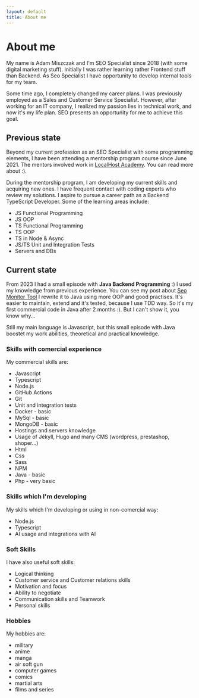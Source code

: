 ```yaml
---
layout: default
title: About me
---
```


# About me

My name is Adam Miszczak and I'm SEO Specialist since 2018 (with some digital marketing stuff). Initially I was rather learning rather Frontend stuff than Backend. As Seo Specialist I have opportunity to develop internal tools for my team.

Some time ago, I completely changed my career plans. I was previously employed as a Sales and Customer Service Specialist. However, after working for an IT company, I realized my passion lies in technical work, and now it's my life plan. SEO presents an opportunity for me to achieve this goal.

## Previous state
Beyond my current profession as an SEO Specialist with some programming elements, I have been attending a mentorship program course since June 2021. The mentors involved work in [LocalHost Academy](https://academy.localhost-group.com/). You can read more about :).

During the mentorship program, I am developing my current skills and acquiring new ones. I have frequent contact with coding experts who review my solutions. I aspire to pursue a career path as a Backend TypeScript Developer. Some of the learning areas include:

* JS Functional Programming
* JS OOP
* TS Functional Programming
* TS OOP
* TS in Node & Async
* JS/TS Unit and Integration Tests
* Servers and DBs

## Current state

From 2023 I had a small episode with **Java Backend Programming** :) I used my knowledge from previous experience. You can see my post about [Seo Monitor Tool](https://adammiszczak.github.io/repo-description/github-actions-seo-monitoring-and-automation) I rewrite it to Java using more OOP and good practises. It's easier to maintain, extend and it's tested, because I use TDD way. So it's my first commercial code in Java after 2 months :). But I can't show it, you know why...

Still my main language is Javascript, but this small episode with Java boostet my work abilities, theoretical and practical knowledge.

### Skills with comercial experience
My commercial skills are:

* Javascript
* Typescript
* Node.js
* GitHub Actions
* Git
* Unit and integration tests
* Docker - basic
* MySql - basic
* MongoDB - basic
* Hostings and servers knowledge
* Usage of Jekyll, Hugo and many CMS (wordpress, prestashop, shoper...)
* Html
* Css
* Sass
* NPM
* Java - basic
* Php - very basic

### Skills which I'm developing
My skills which I'm developing or using in non-comercial way:

* Node.js
* Typescript
* AI usage and integrations with AI

### Soft Skills
I have also useful soft skills:

* Logical thinking
* Customer service and Customer relations skills
* Motivation and focus
* Ability to negotiate
* Communication skills and Teamwork
* Personal skills

### Hobbies
My hobbies are:

* military
* anime 
* manga 
* air soft gun 
* computer games 
* comics 
* martial arts
* films and series